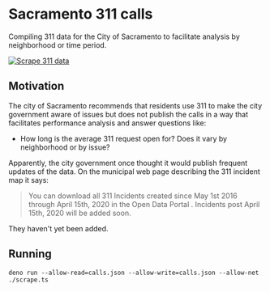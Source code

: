 # Sacramento 311 calls

Compiling 311 data for the City of Sacramento to facilitate analysis by neighborhood or time period.

[![Scrape 311 data](https://github.com/jeremiak/sacramento-311-requests/actions/workflows/scrape.yml/badge.svg)](https://github.com/jeremiak/sacramento-311-requests/actions/workflows/scrape.yml)

## Motivation

The city of Sacramento recommends that residents use 311 to make the city government aware of issues but does not publish the calls in a way that facilitates performance analysis and answer questions like:

* How long is the average 311 request open for? Does it vary by neighborhood or by issue?


Apparently, the city government once thought it would publish frequent updates of the data. On the municipal web page describing the 311 incident map it says:
> You can download all 311 Incidents created since May 1st 2016 through April 15th, 2020 in the Open Data Portal . Incidents post April 15th, 2020 will be added soon.

They haven't yet been added.

## Running

```
deno run --allow-read=calls.json --allow-write=calls.json --allow-net ./scrape.ts
```

